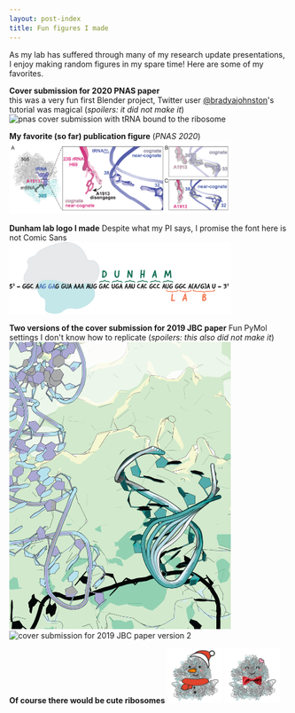 ```yaml
---
layout: post-index
title: Fun figures I made
---
```

As my lab has suffered through many of my research update presentations, I enjoy making random figures in my spare time!
Here are some of my favorites.

__Cover submission for 2020 PNAS paper__  
this was a very fun first Blender project, Twitter user [@bradyajohnston](https://twitter.com/bradyajohnston)'s tutorial was magical
(_spoilers: it did not make it_)
<img src="images/2020-05-05_tRNA-Ala-cover.png" alt="pnas cover submission with tRNA bound to the ribosome" style="width:400px">

__My favorite (so far) publication figure__
(_PNAS 2020_)
<img src="images/2020-04-29_allfig-04.png" alt="pnas figure showing rRNA A1913 is disengaged with an incorrect tRNA" style="width:400px">

__Dunham lab logo I made__
Despite what my PI says, I promise the font here is not Comic Sans
<img src="images/DunhamLab_Logo.png" alt="Dunham lab logo with a ribosome translating an mRNA into a polypeptide spelling Dunham Lab" style="width:400px">

__Two versions of the cover submission for 2019 JBC paper__
Fun PyMol settings I don't know how to replicate
(_spoilers: this also did not make it_)
<img src="images/jbc2019_covers-01.png" alt="cover submission for 2019 JBC paper version 1" style="width:400px">
<img src="images/jbc2019_covers-02.png" alt="cover submission for 2019 JBC paper version 2" style="width:400px">

__Of course there would be cute ribosomes__
<img src="images/HN_snowman70S-01.png" alt="a ribosome dressed in snowman outfit with blushing cheeks and a carrot nose" style="width:100px">
<img src="images/HN_valentine70S-01.png" alt="a Valentine's day ribosome with a red bow tie, smiling face, and a pink heart on top of the 50S" style="width:100px">
